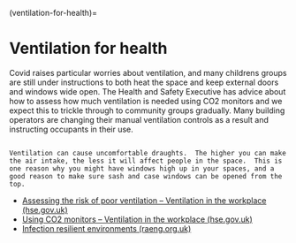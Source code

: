 (ventilation-for-health)=
# Ventilation for health


Covid raises particular worries about ventilation, and many childrens groups are still under instructions to both heat the space and keep external doors and windows wide open.  The Health and Safety Executive has advice about how to assess how much ventilation is needed using CO2 monitors and we expect this to trickle through to community groups gradually.  Many building operators are changing their manual ventilation controls as a result and instructing occupants in their use.

```{admonition} Comfort tip

Ventilation can cause uncomfortable draughts.  The higher you can make the air intake, the less it will affect people in the space.  This is one reason why you might have windows high up in your spaces, and a good reason to make sure sash and case windows can be opened from the top.

```

- [Assessing the risk of poor ventilation – Ventilation in the workplace (hse.gov.uk)](https://www.hse.gov.uk/ventilation/assessing-the-risk-of-poor-ventilation.htm)
- [Using CO2 monitors – Ventilation in the workplace (hse.gov.uk)](https://www.hse.gov.uk/ventilation/using-co2-monitors.htm)
- [Infection resilient environments (raeng.org.uk)](https://nepc.raeng.org.uk/infection-resilient-environments)



